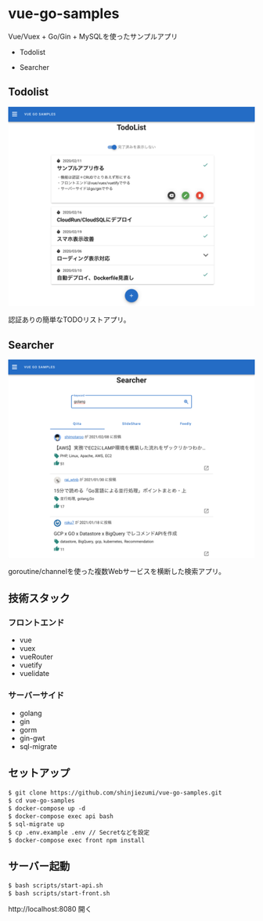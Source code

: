# vue-go-samples
Vue/Vuex + Go/Gin + MySQLを使ったサンプルアプリ

- Todolist

- Searcher

## Todolist

![Todolist](./src/front/public/img/TodoList.png)

認証ありの簡単なTODOリストアプリ。

## Searcher

![Searcher](./src/front/public/img/Searcher.png)

goroutine/channelを使った複数Webサービスを横断した検索アプリ。

## 技術スタック

### フロントエンド

- vue
- vuex
- vueRouter
- vuetify
- vuelidate

### サーバーサイド
- golang
- gin
- gorm
- gin-gwt
- sql-migrate

## セットアップ
```
$ git clone https://github.com/shinjiezumi/vue-go-samples.git
$ cd vue-go-samples
$ docker-compose up -d
$ docker-compose exec api bash
$ sql-migrate up
$ cp .env.example .env // Secretなどを設定
$ docker-compose exec front npm install
```

## サーバー起動

```
$ bash scripts/start-api.sh
$ bash scripts/start-front.sh
```

http://localhost:8080 開く


